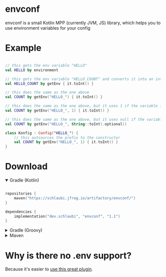 # envconf

envconf is a small Kotlin MPP (currently JVM, JS) library, which helps you to use environment variables for your config

# Example

```kotlin

// this gets the env variable "HELLO"
val HELLO by environment

// this gets the env variable "HELLO_COUNT" and converts it into an int
val HELLO_COUNT by getEnv { it.toInt() }

// this does the same as the one above
val COUNT by getEnv("HELLO_") { it.toInt() }

// this does the same as the one above, but it uses 1 if the variable is missing
val COUNT by getEnv("HELLO_", 1) { it.toInt() }

// this does the same as the one above, but it uses null if the variable is missing
val COUNT by getEnv("HELLO_", String::toInt).optional()

class Konfig : Config("HELLO_") {
    // this outsources the prefix to the constructor
    val COUNT by getEnv("HELLO_", 1) { it.toInt() }
}

```

# Download

<details open>
<summary>Gradle (Kotlin)</summary>

```kotlin

repositories {
    maven("https://schlaubi.jfrog.io/artifactory/envconf/")
}

dependencies {
    implementation("dev.schlaubi", "envconf", "1.1")
}
```
</details>

<details>
<summary>Gradle (Groovy)</summary>

```groovy
repositories {
    maven { url "https://schlaubi.jfrog.io/artifactory/envconf/" }
}

dependencies {
    implementation 'dev.schlaubi:envconf:1.1'
}
```

</details>

<details>
<summary>Maven</summary>

```xml

<project>
  <repositories>
    <repository>
      <url>https://schlaubi.jfrog.io/artifactory/envconf/</url>
    </repository>
  </repositories>

  <dependencies>
    <dependency>
      <groupId>dev.schlaubi</groupId>
      <artifactId>envconf-jvm</artifactId>
      <version>1.1</version>
    </dependency>
  </dependencies>
</project>
```

</details>

# Why is there no .env support?
Because it's easier to [use this great plugin](https://plugins.jetbrains.com/plugin/7861-envfile).
